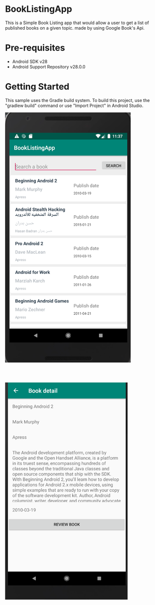# BookListingApp

This is a Simple Book Listing app that would allow a user to get a list of published books on a given topic. made by using Google Book's Api.

# Pre-requisites

- Android SDK v28
- Android Support Repository v28.0.0


# Getting Started
This sample uses the Gradle build system. To build this project, use the "gradlew build" command or use "Import Project" in Android Studio.


![alt text](https://raw.githubusercontent.com/AhmadDalao/BookListingApp/master/app/src/main/res/drawable/project.png)

<br>
<br>

![alt text](https://raw.githubusercontent.com/AhmadDalao/BookListingApp/master/app/src/main/res/drawable/project2.png)

